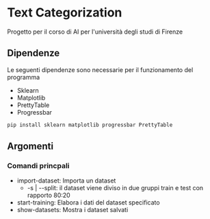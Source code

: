 # Text Categorization

Progetto per il corso di AI per l'università degli studi di Firenze

## Dipendenze

Le seguenti dipendenze sono necessarie per il funzionamento del programma
- Sklearn
- Matplotlib
- PrettyTable
- Progressbar

```bash
pip install sklearn matplotlib progressbar PrettyTable
```

## Argomenti

### Comandi princpali

- import-dataset: Importa un dataset
  - -s | --split: il dataset viene diviso in due gruppi train e test con rapporto 80:20
- start-training: Elabora i dati del dataset specificato
- show-datasets: Mostra i dataset salvati
